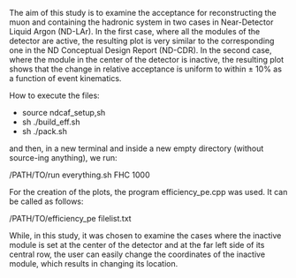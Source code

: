 The aim of this study is to examine the acceptance for reconstructing the muon and containing the hadronic system in two cases in Near-Detector Liquid Argon (ND-LAr). In the first
case, where all the modules of the detector are active, the resulting plot is very similar to the corresponding one in the ND Conceptual Design Report (ND-CDR). In the second case,
where the module in the center of the detector is inactive, the resulting plot shows that the change in relative acceptance is uniform to within ± 10% as a function of event kinematics.

How to execute the files:

- source ndcaf_setup,sh
- sh ./build_eff.sh
- sh ./pack.sh

and then, in a new terminal and inside a new empty directory (without source-ing anything), we run:

/PATH/TO/run everything.sh FHC 1000

For the creation of the plots, the program efficiency_pe.cpp was used. It can be called as follows:

/PATH/TO/efficiency_pe filelist.txt

While, in this study, it was chosen to examine the cases where the inactive module is set at the center of the detector and at the far left side of its central row, the user can easily change the coordinates of the inactive module, which results in changing its location.

